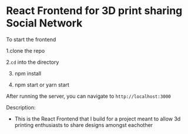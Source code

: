 # React Frontend for 3D print sharing Social Network

To start the frontend

1.clone the repo

2.`cd` into the directory

3. npm install

4. npm start or yarn start 

After running the server, you can navigate to `http://localhost:3000`

Description:
- This is the React Frontend that I build for a project meant to allow 3d printing enthusiasts to share designs amongst eachother
